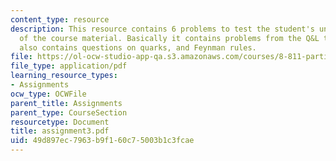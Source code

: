 ```yaml
---
content_type: resource
description: This resource contains 6 problems to test the student's understanding
  of the course material. Basically it contains problems from the Q&L textbook. It
  also contains questions on quarks, and Feynman rules.
file: https://ol-ocw-studio-app-qa.s3.amazonaws.com/courses/8-811-particle-physics-ii-fall-2005/49d897ec7963b9f160c75003b1c3fcae_assignment3.pdf
file_type: application/pdf
learning_resource_types:
- Assignments
ocw_type: OCWFile
parent_title: Assignments
parent_type: CourseSection
resourcetype: Document
title: assignment3.pdf
uid: 49d897ec-7963-b9f1-60c7-5003b1c3fcae
---
```

